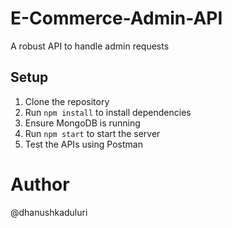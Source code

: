 # E-Commerce-Admin-API
A robust API to handle admin requests

## Setup
1. Clone the repository
2. Run `npm install` to install dependencies
3. Ensure MongoDB is running
4. Run `npm start` to start the server
5. Test the APIs using Postman

# Author
 @dhanushkaduluri
